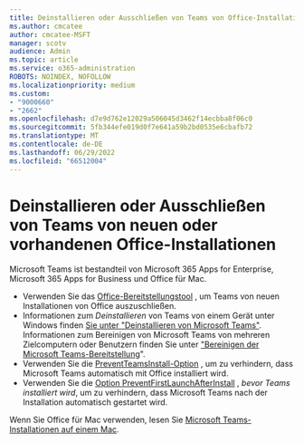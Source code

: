 ```yaml
---
title: Deinstallieren oder Ausschließen von Teams von Office-Installationen
ms.author: cmcatee
author: cmcatee-MSFT
manager: scotv
audience: Admin
ms.topic: article
ms.service: o365-administration
ROBOTS: NOINDEX, NOFOLLOW
ms.localizationpriority: medium
ms.custom:
- "9000660"
- "2662"
ms.openlocfilehash: d7e9d762e12029a506045d3462f14ecbba8f06c0
ms.sourcegitcommit: 5fb344efe019d0f7e641a59b2bd0535e6cbafb72
ms.translationtype: MT
ms.contentlocale: de-DE
ms.lasthandoff: 06/29/2022
ms.locfileid: "66512004"
---
```

# <a name="uninstall-or-exclude-teams-from-new-or-existing-office-installations"></a>Deinstallieren oder Ausschließen von Teams von neuen oder vorhandenen Office-Installationen

Microsoft Teams ist bestandteil von Microsoft 365 Apps for Enterprise, Microsoft 365 Apps for Business und Office für Mac.

- Verwenden Sie das [Office-Bereitstellungstool](https://docs.microsoft.com/deployoffice/teams-install#how-to-exclude-microsoft-teams-from-new-installations-of-microsoft-365-apps) , um Teams von neuen Installationen von Office auszuschließen.
- Informationen zum *Deinstallieren* von Teams von einem Gerät unter Windows finden [Sie unter "Deinstallieren von Microsoft Teams"](https://support.office.com/article/3b159754-3c26-4952-abe7-57d27f5f4c81). Informationen zum Bereinigen von Microsoft Teams von mehreren Zielcomputern oder Benutzern finden Sie unter ["Bereinigen der Microsoft Teams-Bereitstellung](https://docs.microsoft.com/microsoftteams/scripts/powershell-script-teams-deployment-clean-up)".
- Verwenden Sie die [PreventTeamsInstall-Option](https://docs.microsoft.com/deployoffice/teams-install#use-group-policy-to-control-the-installation-of-microsoft-teams
) , um zu verhindern, dass Microsoft Teams automatisch mit Office installiert wird.
- Verwenden Sie die [Option PreventFirstLaunchAfterInstall](https://docs.microsoft.com/deployoffice/teams-install#use-group-policy-to-prevent-microsoft-teams-from-starting-automatically-after-installation) , *bevor Teams installiert wird*, um zu verhindern, dass Microsoft Teams nach der Installation automatisch gestartet wird.

Wenn Sie Office für Mac verwenden, lesen Sie [Microsoft Teams-Installationen auf einem Mac](https://docs.microsoft.com/deployoffice/teams-install#microsoft-teams-installations-on-a-mac).